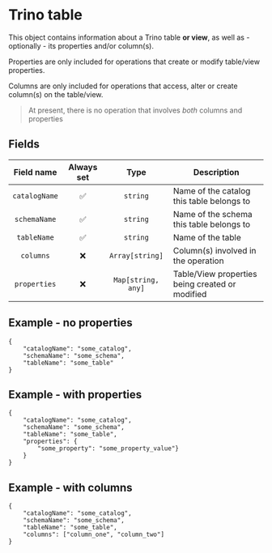 # Trino table

This object contains information about a Trino table **or view**, as well as - optionally - its properties and/or column(s).

Properties are only included for operations that create or modify table/view properties.

Columns are only included for operations that access, alter or create column(s) on the table/view.

> At present, there is no operation that involves _both_ columns and properties

## Fields

|Field name|Always set|Type|Description|
|:-:|:-:|:-:|-|
|`catalogName`|✅|`string`|Name of the catalog this table belongs to|
|`schemaName`|✅|`string`|Name of the schema this table belongs to|
|`tableName`|✅|`string`|Name of the table|
|`columns`|❌|`Array[string]`|Column(s) involved in the operation|
|`properties`|❌|`Map[string, any]`|Table/View properties being created or modified|

## Example - no properties

```json5
{
    "catalogName": "some_catalog",
    "schemaName": "some_schema",
    "tableName": "some_table"
}
```

## Example - with properties

```json5
{
    "catalogName": "some_catalog",
    "schemaName": "some_schema",
    "tableName": "some_table",
    "properties": {
        "some_property": "some_property_value"}
    }
}
```

## Example - with columns

```json5
{
    "catalogName": "some_catalog",
    "schemaName": "some_schema",
    "tableName": "some_table",
    "columns": ["column_one", "column_two"]
}
```
